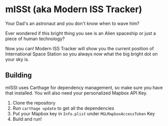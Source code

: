 # mISSt (aka Modern ISS Tracker)

Your Dad's an astronaut and you don't know when to wave him?

Ever wondered if this bright thing you see is an Alien spaceship or just a piece of human technology?

Now you can! Modern ISS Tracker will show you the current position of International Space Station so you always now what the big bright dot on your sky is.

## Building
 mISSt uses Carthage for dependency management, so make sure you have that installed. You will also need your personalized Mapbox API Key.

 1. Clone the repository
 1. Run `carthage update` to get all the dependencies
 1. Put your Mapbox key in `Info.plist` under `MGLMapboxAccessToken` Key
 1. Build and run!

